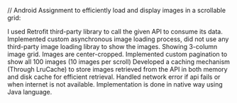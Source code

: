 // Android Assignment to efficiently load and display images in a scrollable grid:

I used Retrofit third-party library to call the given API to consume its data.
Implemented custom asynchronous image loading process, did not use any third-party image loading libray to show the images.
Showing 3-column image grid. Images are center-cropped.
Implemented custom pagination to show all 100 images (10 images per scroll)
Developed a caching mechanism (Through LruCache) to store images retrieved from the API in both memory and disk cache for efficient retrieval.
Handled network error if api fails or when internet is not available.
Implementation is done in native way using Java language. 
